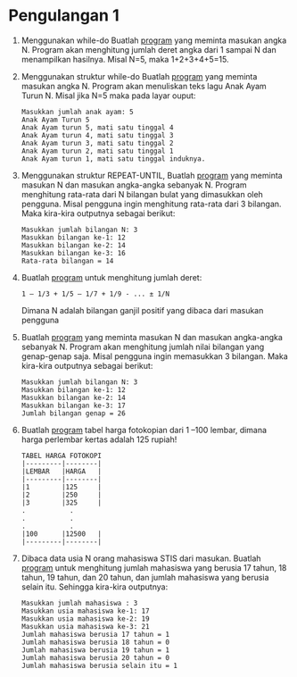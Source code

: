 # Pengulangan 1
1. Menggunakan while-do Buatlah [program](\Praktikum\6Praktikum\1.Jumlah_Deret.pas) yang meminta masukan angka N. Program akan menghitung jumlah deret angka dari 1 sampai N dan menampilkan hasilnya. Misal N=5, maka 1+2+3+4+5=15.
2. Menggunakan struktur while-do Buatlah [program](/Praktikum/6Praktikum/2.Anak_Ayam.pas) yang meminta masukan angka N. Program akan menuliskan teks lagu Anak Ayam Turun N. Misal jika N=5 maka pada layar ouput:
    ```
    Masukkan jumlah anak ayam: 5
    Anak Ayam Turun 5
    Anak Ayam turun 5, mati satu tinggal 4
    Anak Ayam turun 4, mati satu tinggal 3
    Anak Ayam turun 3, mati satu tinggal 2
    Anak Ayam turun 2, mati satu tinggal 1
    Anak Ayam turun 1, mati satu tinggal induknya.
    ```
3. Menggunakan struktur REPEAT-UNTIL, Buatlah [program](/Praktikum/6Praktikum/3.Rata-rata_3_Bilangan.pas) yang meminta masukan N dan masukan angka-angka sebanyak N. Program menghitung rata-rata dari N bilangan bulat yang dimasukkan oleh pengguna. Misal pengguna ingin menghitung rata-rata dari 3 bilangan. Maka kira-kira outputnya sebagai berikut:
    ```
    Masukkan jumlah bilangan N: 3
    Masukkan bilangan ke-1: 12
    Masukkan bilangan ke-2: 14
    Masukkan bilangan ke-3: 16
    Rata-rata bilangan = 14
    ```

4. Buatlah [program](/Praktikum/6Praktikum/4.Deret_Pecahan.pas) untuk menghitung jumlah deret:
    ```
    1 – 1/3 + 1/5 – 1/7 + 1/9 - ... ± 1/N
    ```
    Dimana N adalah bilangan ganjil positif yang dibaca dari masukan pengguna

5. Buatlah [program](/Praktikum/6Praktikum/5.Jumlah_Nilai_Genap.pas) yang meminta masukan N dan masukan angka-angka sebanyak N. Program akan menghitung jumlah nilai bilangan yang genap-genap saja. Misal pengguna ingin memasukkan 3 bilangan. Maka kira-kira outputnya sebagai berikut:
    ```
    Masukkan jumlah bilangan N: 3
    Masukkan bilangan ke-1: 12
    Masukkan bilangan ke-2: 14
    Masukkan bilangan ke-3: 17
    Jumlah bilangan genap = 26
    ```

6. Buatlah [program](/Praktikum/6Praktikum/6.Tabel_Fotokopi.pas) tabel harga fotokopian dari 1 –100 lembar, dimana harga perlembar kertas adalah 125 rupiah!
    ```
    TABEL HARGA FOTOKOPI
    |---------|--------|
    |LEMBAR   |HARGA   |
    |---------|--------|
    |1        |125     |
    |2        |250     |
    |3        |325     |
    .           .
    .           .
    .           .
    |100      |12500   |
    |---------|--------|
    ```
7. Dibaca data usia N orang mahasiswa STIS dari masukan. Buatlah [program](/Praktikum/6Praktikum/7.Umur_Mahasiswa.pas) untuk menghitung jumlah mahasiswa yang berusia 17 tahun, 18 tahun, 19 tahun, dan 20 tahun, dan jumlah mahasiswa yang berusia selain itu. Sehingga kira-kira outputnya:
    ```
    Masukkan jumlah mahasiswa : 3
    Masukkan usia mahasiswa ke-1: 17
    Masukkan usia mahasiswa ke-2: 19
    Masukkan usia mahasiswa ke-3: 21
    Jumlah mahasiswa berusia 17 tahun = 1
    Jumlah mahasiswa berusia 18 tahun = 0
    Jumlah mahasiswa berusia 19 tahun = 1
    Jumlah mahasiswa berusia 20 tahun = 0
    Jumlah mahasiswa berusia selain itu = 1
    ```